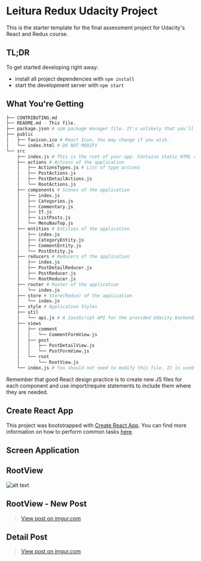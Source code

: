# Leitura Redux Udacity Project

This is the starter template for the final assessment project for Udacity's React and Redux course.

## TL;DR

To get started developing right away:

* install all project dependencies with `npm install`
* start the development server with `npm start`

## What You're Getting
```bash
├── CONTRIBUTING.md
├── README.md - This file.
├── package.json # npm package manager file. It's unlikely that you'll need to modify this.
├── public
│   ├── favicon.ico # React Icon, You may change if you wish.
│   └── index.html # DO NOT MODIFY
└── src
    ├── index.js # This is the root of your app. Contains static HTML right now.
    ├── actions # Actions of the application
    │   ├── ActionsTypes.js # List of type actions
    │   ├── PostActions.js
    │   ├── PostDetailActions.js
    │   └── RootActions.js
    ├── components # Scenes of the application
    │   ├── index.js
    │   ├── Categories.js
    │   ├── Commentary.js
    │   ├── If.js
    │   ├── ListPosts.js
    │   └── MenuNavTop.js
    ├── entities # Entities of the application
    │   ├── index.js
    │   ├── CategoryEntity.js
    │   ├── CommentEntity.js
    │   └── PostEntity.js
    ├── reducers # Reducers of the application
    │   ├── index.js
    │   ├── PostDetailReducer.js
    │   ├── PostReducer.js
    │   └── RootReducer.js
    ├── router # Router of the application
    │   └── index.js
    ├── store # Store(Redux) of the application
    │   └── index.js
    ├── style # Application Styles
    ├── util 
    │   └── api.js # A JavaScript API for the provided Udacity backend. Instructions for the methods are below.
    ├── views
    │   ├── comment
    │   │   └── CommentFormView.js    
    │   ├── post
    │   │   ├── PostDetailView.js
    │   │   └── PostFormView.js
    │   └── root
    │       └── RootView.js
    └── index.js # You should not need to modify this file. It is used for DOM rendering only.
```

Remember that good React design practice is to create new JS files for each component and use import/require statements to include them where they are needed.

## Create React App

This project was bootstrapped with [Create React App](https://github.com/facebookincubator/create-react-app). You can find more information on how to perform common tasks [here](https://github.com/facebookincubator/create-react-app/blob/master/packages/react-scripts/template/README.md).

## Screen Application

## RootView
![alt text](https://i.imgur.com/3GlEpZ6.png)

## RootView - New Post
<blockquote class="imgur-embed-pub" lang="en" data-id="XzayMpF"><a href="//imgur.com/XzayMpF">View post on imgur.com</a></blockquote><script async src="//s.imgur.com/min/embed.js" charset="utf-8"></script>

## Detail Post
<blockquote class="imgur-embed-pub" lang="en" data-id="09VIP2n"><a href="//imgur.com/09VIP2n">View post on imgur.com</a></blockquote><script async src="//s.imgur.com/min/embed.js" charset="utf-8"></script>
